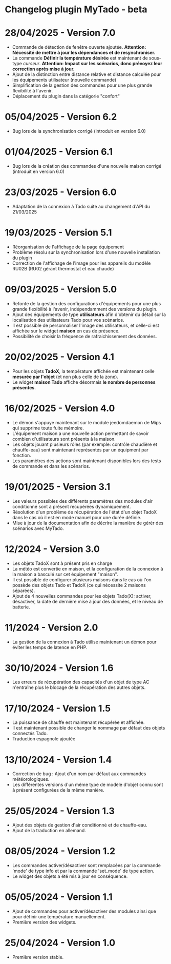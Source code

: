 # Changelog plugin MyTado - beta

# 28/04/2025 - Version 7.0

- Commande de détection de fenêtre ouverte ajoutée. **Attention: Nécessité de mettre à jour les dépendances et de resynchroniser.**
- La commande **Définir la température désirée** est maintenant de sous-type *curseur*. **Attention: Impact sur les scénarios, donc prévoyez leur correction après mise à jour.**
- Ajout de la distinction entre distance relative et distance calculée pour les équipements utilisateur (nouvelle commande)
- Simplification de la gestion des commandes pour une plus grande flexibilité à l'avenir.
- Déplacement du plugin dans la catégorie "confort"

# 05/04/2025 - Version 6.2

- Bug lors de la synchronisation corrigé (introduit en version 6.0)

# 01/04/2025 - Version 6.1

- Bug lors de la création des commandes d'une nouvelle maison corrigé (introduit en version 6.0)

# 23/03/2025 - Version 6.0

- Adaptation de la connexion à Tado suite au changement d'API du 21/03/2025

# 19/03/2025 - Version 5.1

- Réorganisation de l'affichage de la page équipement  
- Problème résolu sur la synchronisation lors d'une nouvelle installation du plugin  
- Correction de l'affichage de l'image pour les appareils du modèle RU02B (RU02 gérant thermostat et eau chaude)  

# 09/03/2025 - Version 5.0

- Refonte de la gestion des configurations d'équipements pour une plus grande flexibilité à l'avenir, indépendamment des versions du plugin.
- Ajout des équipements de type **utilisateurs** afin d'obtenir du détail sur la localisation des utilisateurs Tado pour vos scénarios.
- Il est possible de personnaliser l'image des utilisateurs, et celle-ci est affichée sur le widget **maison** en cas de présence.
- Possibilité de choisir la fréquence de rafraichissement des données.

# 20/02/2025 - Version 4.1

- Pour les objets **TadoX**, la température affichée est maintenant celle **mesurée par l'objet** (et non plus celle de la zone).
- Le widget **maison Tado** affiche désormais **le nombre de personnes présentes**.

# 16/02/2025 - Version 4.0

- Le démon s'appuye maintenant sur le module jeedomdaemon de Mips qui supprime toute fuite mémoire.
- L'équipement maison a une nouvelle action permettant de savoir combien d'utilisateurs sont présents à la maison.
- Les objets jouant plusieurs rôles (par exemple: contrôle chaudière et chauffe-eau) sont maintenant représentés par un équipment par fonction.
- Les paramètres des actions sont maintenant disponibles lors des tests de commande et dans les scénarios.

# 19/01/2025 - Version 3.1

- Les valeurs possibles des différents paramètres des modules d'air conditionné sont à présent recupérées dynamiquement.
- Résolution d'un problème de récupération de l'état d'un objet TadoX dans le cas où il est en mode manuel pour une durée définie.
- Mise à jour de la documentation afin de décrire la manière de gérér des scénarios avec MyTado.

# 12/2024 - Version 3.0

- Les objets TadoX sont à présent pris en charge
- La météo est convertie en maison, et la configuration de la connexion à la maison a basculé sur cet équipement "maison".
- Il est possible de configurer plusieurs maisons dans le cas où l'on possède des objets Tado et TadoX (ce qui nécessite 2 maisons séparées).
- Ajout de 4 nouvelles commandes pour les objets Tado(X): activer, désactiver, la date de dernière mise à jour des données, et le niveau de batterie.

# 11/2024 - Version 2.0

- La gestion de la connexion à Tado utilise maintenant un démon pour éviter les temps de latence en PHP.

# 30/10/2024 - Version 1.6

- Les erreurs de récupération des capacités d'un objet de type AC n'entraîne plus le blocage de la récupération des autres objets.

# 17/10/2024 - Version 1.5

- La puissance de chauffe est maintenant récupérée et affichée.
- Il est maintenant possible de changer le nommage par défaut des objets connectés Tado.
- Traduction espagnole ajoutée

# 13/10/2024 - Version 1.4

- Correction de bug : Ajout d'un nom par défaut aux commandes météorologiques.
- Les différentes versions d'un même type de modèle d'objet connu sont à présent configurées de la même manière.

# 25/05/2024 - Version 1.3

- Ajout des objets de gestion d'air conditionné et de chauffe-eau.
- Ajout de la traduction en allemand.

# 08/05/2024 - Version 1.2

- Les commandes activer/désactiver sont remplacées par la commande 'mode' de type info et par la commande 'set_mode' de type action.
- Le widget des objets a été mis à jour en conséquence.

# 05/05/2024 - Version 1.1

- Ajout de commandes pour activer/désactiver des modules ainsi que pour définir une température manuellement.
- Première version des widgets.

# 25/04/2024 - Version 1.0

- Première version stable.